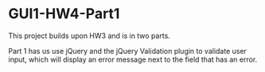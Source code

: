 # GUI1-HW4-Part1
This project builds upon HW3 and is in two parts.

Part 1 has us use jQuery and the jQuery Validation plugin to validate user input, which will display an error message next to the
field that has an error.
